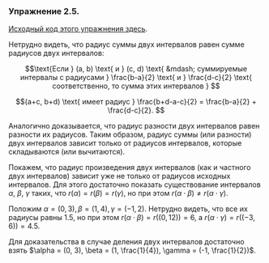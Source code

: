 ### Упражнение 2.5.
[Исходный код этого упражнения здесь](/src/chapter2/9.rkt).

Нетрудно видеть, что радиус суммы двух интервалов равен сумме радиусов двух интервалов:
```math
\text{Если } (a, b) \text{ и } (c, d) \text{ &mdash; суммируемые интервалы с радиусами } \frac{b-a}{2} \text{ и } \frac{d-c}{2} \text{ соответственно, то сумма этих интервалов } 
```
```math
(a+c, b+d) \text{ имеет радиус } \frac{b+d-a-c}{2} =  \frac{b-a}{2} + \frac{d-c}{2}. 
```
Аналогично доказывается, что радиус разности двух интервалов равен разности их радиусов. Таким образом, радиус суммы (или разности) двух интервалов зависит только от радиусов интервалов, которые складываются (или вычитаются). 

Покажем, что радиус произведения двух интервалов (как и частного двух интервалов) зависит уже не только от радиусов исходных интервалов. Для этого достаточно показать существование интервалов $\alpha$, $\beta$, $\gamma$ таких, что $r(\alpha) = r(\beta) = r(\gamma)$, но при этом $r(\alpha \cdot \beta) \neq r(\alpha \cdot \gamma)$. 

Положим $\alpha = (0, 3), \beta = (1, 4), \gamma = (-1, 2)$. Нетрудно видеть, что все их радиусы равны $1.5$, но при этом $r(\alpha \cdot \beta) = r((0, 12)) = 6,$ а $r(\alpha \cdot \gamma) = r((-3, 6)) = 4.5$.

Для доказательства в случае деления двух интервалов достаточно взять $\alpha = (0, 3), \beta = (1, \frac{1}{4}), \gamma = (-1, \frac{1}{2})$. 